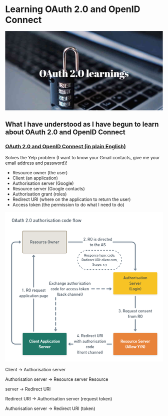 # Learning OAuth 2.0 and OpenID Connect

![](./images/../../images/oauth-2-0-learnings.jpg)

## What I have understood as I have begun to learn about OAuth 2.0 and OpenID Connect

### [OAuth 2.0 and OpenID Connect (in plain English)](https://www.youtube.com/watch?v=996OiexHze0)

Solves the Yelp problem (I want to know your Gmail contacts, give me your email
address and password)!

- Resource owner (the user)
- Client (an application)
- Authorisation server (Google)
- Resource server (Google contacts)
- Authorisation grant (roles)
- Redirect URI (where on the application to return the user)
- Access token (the permission to do what I need to do)

![OAuth 2.0 Code flow](./images/../../images/oauth-code-flow.png)

Client -> Authorisation server

Authorisation server -> Resource server Resource

server -> Redirect URI

Redirect URI -> Authorisation server (request token)

Authorisation server -> Redirect URI (token)
